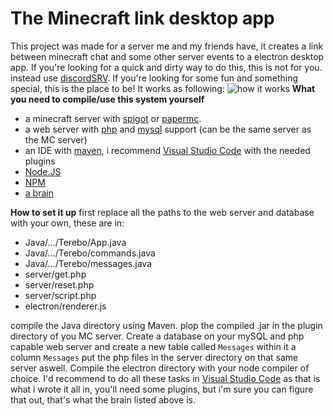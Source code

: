 ﻿# The Minecraft link desktop app
This project was made for a server me and my friends have, it creates a link between minecraft chat and some other server events to a electron desktop app. If you're looking for a quick and dirty way to do this, this is not for you. instead use [discordSRV](https://www.spigotmc.org/resources/discordsrv.18494/). If you're looking for some fun and something special, this is the place to be!
It works as following:
![how it works](https://raw.githubusercontent.com/Terebo/electrontest/master/githubimg/howitworks.png)
**What you need to compile/use this system yourself**
 - a minecraft server with [spigot](https://www.spigotmc.org/) or [papermc](https://papermc.io/).
 - a web server with [php](https://www.php.net/) and [mysql](https://www.mysql.com/) support (can be the same server as the MC server)
 - an IDE with [maven](https://maven.apache.org/), i recommend [Visual Studio Code](https://code.visualstudio.com/) with the needed plugins
 - [Node.JS](https://nodejs.org/en/)
 - [NPM](https://www.npmjs.com/)
 -  [a brain](https://upload.wikimedia.org/wikipedia/commons/thumb/e/ec/Skull_and_brain_normal_human.svg/800px-Skull_and_brain_normal_human.svg.png)

**How to set it up**
 first replace all the paths to the web server and database with your own, these are in:
 - Java/.../Terebo/App.java 
 - Java/.../Terebo/commands.java
 - Java/.../Terebo/messages.java
 - server/get.php
 - server/reset.php
 - server/script.php
 - electron/renderer.js

compile the Java directory using Maven. plop the compiled .jar in the plugin directory of you MC server.
Create a database on your mySQL and php capable web server and create a new table called `Messages` within it a column `Messages` put the php files in the server directory on that same server aswell.
Compile the electron directory with your node compiler of choice.
I'd recommend to do all these tasks in [Visual Studio Code](https://code.visualstudio.com/) as that is what i wrote it all in, you'll need some plugins, but i'm sure you can figure that out, that's what the brain listed above is.
